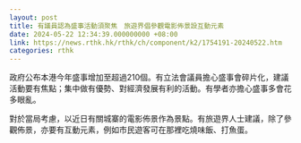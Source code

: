 ```yaml
---
layout: post
title: 有議員認為盛事活動須聚焦　旅遊界倡參觀電影佈景設互動元素
date: 2024-05-22 12:34:39.000000000 +08:00
link: https://news.rthk.hk/rthk/ch/component/k2/1754191-20240522.htm
categories: rthk
---
```


政府公布本港今年盛事增加至超過210個。有立法會議員擔心盛事會碎片化，建議活動要有焦點；集中做有優勢、對經濟發展有利的活動。有學者亦擔心盛事多會花多眼亂。

對於當局考慮，以近日有關城寨的電影佈景作為景點。有旅遊界人士建議，除了參觀佈景，亦要有互動元素，例如市民遊客可在那裡吃燒味飯、打魚蛋。
